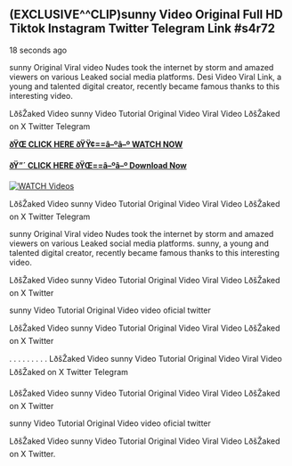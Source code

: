 ## (EXCLUSIVE^^CLIP)sunny Video Original Full HD Tiktok Instagram Twitter Telegram Link #s4r72

18 seconds ago

sunny Original Viral video Nudes took the internet by storm and amazed viewers on various Leaked social media platforms. Desi Video Viral Link, a young and talented digital creator, recently became famous thanks to this interesting video.

LðšŽaked Video sunny Video Tutorial Original Video Viral Video LðšŽaked on X Twitter Telegram

**[ðŸŒ CLICK HERE ðŸŸ¢==â–ºâ–º WATCH NOW](https://clips-mediaa.blogspot.com/2025/02/video-viral-download.html)**

**[ðŸ”´ CLICK HERE ðŸŒ==â–ºâ–º Download Now](https://clips-mediaa.blogspot.com/2025/02/video-viral-download.html)**

[![WATCH Videos](https://i.imgur.com/dJHk4Zq.gif)](https://clips-mediaa.blogspot.com/2025/02/video-viral-download.html)

LðšŽaked Video sunny Video Tutorial Original Video Viral Video LðšŽaked on X Twitter Telegram

sunny Original Viral video Nudes took the internet by storm and amazed viewers on various Leaked social media platforms. sunny, a young and talented digital creator, recently became famous thanks to this interesting video.

LðšŽaked Video sunny Video Tutorial Original Video Viral Video LðšŽaked on X Twitter

sunny Video Tutorial Original Video video oficial twitter

LðšŽaked Video sunny Video Tutorial Original Video Viral Video LðšŽaked on X Twitter

. . . . . . . . . LðšŽaked Video sunny Video Tutorial Original Video Viral Video LðšŽaked on X Twitter Telegram

LðšŽaked Video sunny Video Tutorial Original Video Viral Video LðšŽaked on X Twitter

sunny Video Tutorial Original Video video oficial twitter

LðšŽaked Video sunny Video Tutorial Original Video Viral Video LðšŽaked on X Twitter.